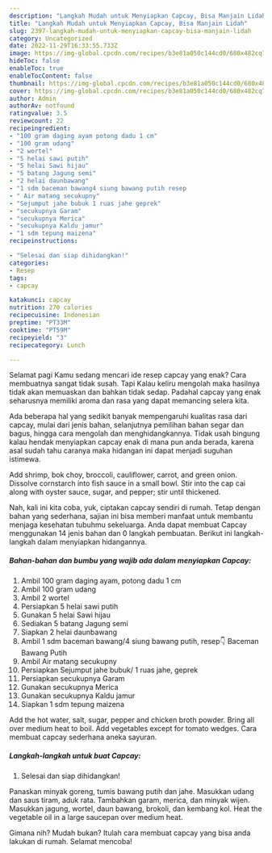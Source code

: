 ```yaml
---
description: "Langkah Mudah untuk Menyiapkan Capcay, Bisa Manjain Lidah"
title: "Langkah Mudah untuk Menyiapkan Capcay, Bisa Manjain Lidah"
slug: 2397-langkah-mudah-untuk-menyiapkan-capcay-bisa-manjain-lidah
category: Uncategorized
date: 2022-11-29T16:33:55.733Z
image: https://img-global.cpcdn.com/recipes/b3e81a050c144cd0/680x482cq70/capcay-foto-resep-utama.jpg
hideToc: false
enableToc: true
enableTocContent: false
thumbnail: https://img-global.cpcdn.com/recipes/b3e81a050c144cd0/680x482cq70/capcay-foto-resep-utama.jpg
cover: https://img-global.cpcdn.com/recipes/b3e81a050c144cd0/680x482cq70/capcay-foto-resep-utama.jpg
author: Admin
authorAv: notfound
ratingvalue: 3.5
reviewcount: 22
recipeingredient:
- "100 gram daging ayam potong dadu 1 cm"
- "100 gram udang"
- "2 wortel"
- "5 helai sawi putih"
- "5 helai Sawi hijau"
- "5 batang Jagung semi"
- "2 helai daunbawang"
- "1 sdm baceman bawang4 siung bawang putih resep                      Baceman Bawang Putih"
- " Air matang secukupny"
- "Sejumput jahe bubuk 1 ruas jahe geprek"
- "secukupnya Garam"
- "secukupnya Merica"
- "secukupnya Kaldu jamur"
- "1 sdm tepung maizena"
recipeinstructions:

- "Selesai dan siap dihidangkan!"
categories:
- Resep
tags:
- capcay

katakunci: capcay 
nutrition: 270 calories
recipecuisine: Indonesian
preptime: "PT33M"
cooktime: "PT59M"
recipeyield: "3"
recipecategory: Lunch

---
```



Selamat pagi Kamu sedang mencari ide resep capcay yang enak? Cara membuatnya sangat tidak susah. Tapi Kalau keliru mengolah maka hasilnya tidak akan memuaskan dan bahkan tidak sedap. Padahal capcay yang enak seharusnya memiliki aroma dan rasa yang dapat memancing selera kita.


Ada beberapa hal yang sedikit banyak mempengaruhi kualitas rasa dari capcay, mulai dari jenis bahan, selanjutnya pemilihan bahan segar dan bagus, hingga cara mengolah dan menghidangkannya. Tidak usah bingung kalau hendak menyiapkan capcay enak di mana pun anda berada, karena asal sudah tahu caranya maka hidangan ini dapat menjadi suguhan istimewa.

Add shrimp, bok choy, broccoli, cauliflower, carrot, and green onion. Dissolve cornstarch into fish sauce in a small bowl. Stir into the cap cai along with oyster sauce, sugar, and pepper; stir until thickened.


Nah, kali ini kita coba, yuk, ciptakan capcay sendiri di rumah. Tetap dengan bahan yang sederhana, sajian ini bisa memberi manfaat untuk membantu menjaga kesehatan tubuhmu sekeluarga. Anda dapat membuat Capcay menggunakan 14 jenis bahan dan 0 langkah pembuatan. Berikut ini langkah-langkah dalam menyiapkan hidangannya.

<!--inarticleads1-->

##### Bahan-bahan dan bumbu yang wajib ada dalam menyiapkan Capcay:

1. Ambil 100 gram daging ayam, potong dadu 1 cm
1. Ambil 100 gram udang
1. Ambil 2 wortel
1. Persiapkan 5 helai sawi putih
1. Gunakan 5 helai Sawi hijau
1. Sediakan 5 batang Jagung semi
1. Siapkan 2 helai daunbawang
1. Ambil 1 sdm baceman bawang/4 siung bawang putih, resep👇                      Baceman Bawang Putih
1. Ambil  Air matang secukupny
1. Persiapkan Sejumput jahe bubuk/ 1 ruas jahe, geprek
1. Persiapkan secukupnya Garam
1. Gunakan secukupnya Merica
1. Gunakan secukupnya Kaldu jamur
1. Siapkan 1 sdm tepung maizena


Add the hot water, salt, sugar, pepper and chicken broth powder. Bring all over medium heat to boil. Add vegetables except for tomato wedges. Cara membuat capcay sederhana aneka sayuran. 

<!--inarticleads2-->

##### Langkah-langkah untuk buat Capcay:


1. Selesai dan siap dihidangkan!

Panaskan minyak goreng, tumis bawang putih dan jahe. Masukkan udang dan saus tiram, aduk rata. Tambahkan garam, merica, dan minyak wijen. Masukkan jagung, wortel, daun bawang, brokoli, dan kembang kol. Heat the vegetable oil in a large saucepan over medium heat. 

Gimana nih? Mudah bukan? Itulah cara membuat capcay yang bisa anda lakukan di rumah. Selamat mencoba!
